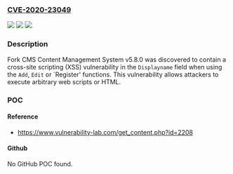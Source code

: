 ### [CVE-2020-23049](https://cve.mitre.org/cgi-bin/cvename.cgi?name=CVE-2020-23049)
![](https://img.shields.io/static/v1?label=Product&message=n%2Fa&color=blue)
![](https://img.shields.io/static/v1?label=Version&message=n%2Fa&color=blue)
![](https://img.shields.io/static/v1?label=Vulnerability&message=n%2Fa&color=brighgreen)

### Description

Fork CMS Content Management System v5.8.0 was discovered to contain a cross-site scripting (XSS) vulnerability in the `Displayname` field when using the `Add`, `Edit` or `Register' functions. This vulnerability allows attackers to execute arbitrary web scripts or HTML.

### POC

#### Reference
- https://www.vulnerability-lab.com/get_content.php?id=2208

#### Github
No GitHub POC found.

